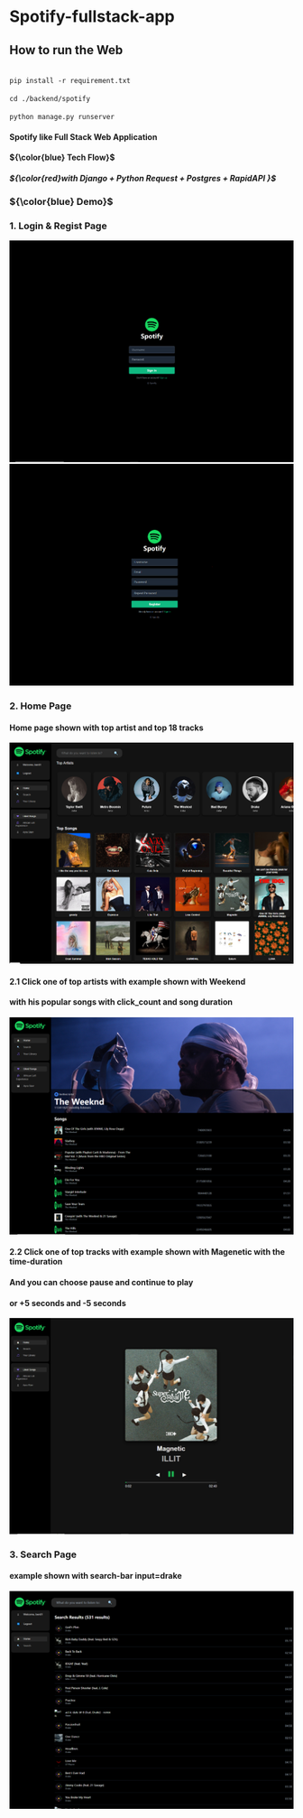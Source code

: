 # Spotify-fullstack-app

## How to run the Web
```

pip install -r requirement.txt

cd ./backend/spotify

python manage.py runserver
```

#### Spotify like Full Stack Web Application



#### ${\color{blue} Tech Flow}$
##### ${\color{red}with Django + Python Request + Postgres + RapidAPI }$



### ${\color{blue} Demo}$

### 1. Login & Regist Page
![alt text](picture/login.png)
![alt text](picture/register.png)
### 2. Home Page
#### Home page shown with top artist and top 18 tracks
![alt text](picture/home.png)
#### 2.1 Click one of top artists with example shown with Weekend
#### with his popular songs with click_count and song duration

![alt text](picture/Top_artist_example.png)
#### 2.2 Click one of top tracks with example shown with Magenetic with the time-duration
#### And you can choose pause and continue to play
#### or +5 seconds and -5 seconds
![alt text](picture/Top_track_example_Magnetic.png)
### 3. Search Page
#### example shown with search-bar input=drake
![alt text](picture/search-result-drake.png)

